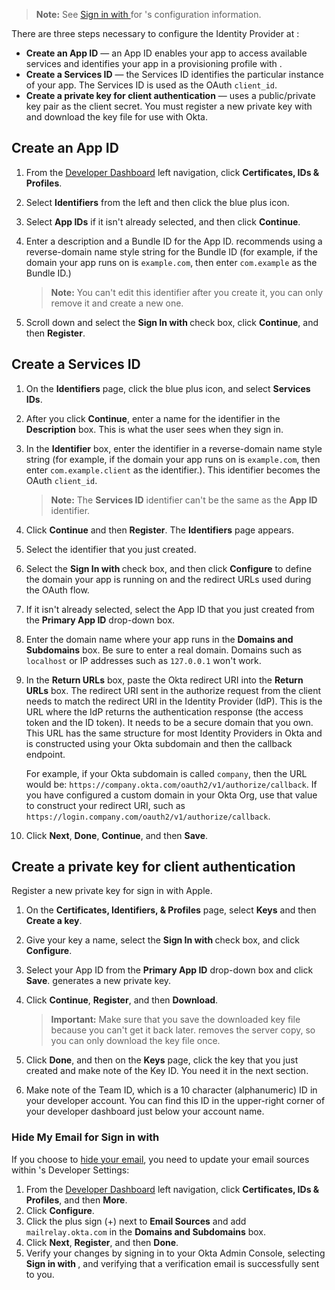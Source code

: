 > **Note:** See [Sign in with <StackSelector snippet="idp" noSelector inline />](https://help.apple.com/developer-account/#/devde676e696) for <StackSelector snippet="idp" noSelector inline />'s configuration information.

There are three steps necessary to configure the Identity Provider at <StackSelector snippet="idp" noSelector inline />:

* **Create an App ID** &mdash; an App ID enables your app to access available services and identifies your app in a provisioning profile with <StackSelector snippet="idp" noSelector inline />.
* **Create a Services ID** &mdash; the Services ID identifies the particular instance of your app. The Services ID is used as the OAuth `client_id`.
* **Create a private key for client authentication** &mdash; <StackSelector snippet="idp" noSelector inline /> uses a public/private key pair as the client secret. You must register a new private key with <StackSelector snippet="idp" noSelector inline /> and download the key file for use with Okta.

## Create an App ID

1. From the [<StackSelector snippet="idp" noSelector inline /> Developer Dashboard](https://developer.apple.com/) left navigation, click **Certificates, IDs & Profiles**.

2. Select **Identifiers** from the left and then click the blue plus icon.

3. Select **App IDs** if it isn't already selected, and then click **Continue**.

4. Enter a description and a Bundle ID for the App ID. <StackSelector snippet="idp" noSelector inline /> recommends using a reverse-domain name style string for the Bundle ID (for example, if the domain your app runs on is `example.com`, then enter `com.example` as the Bundle ID.)

    > **Note:** You can't edit this identifier after you create it, you can only remove it and create a new one.

5. Scroll down and select the **Sign In with <StackSelector snippet="idp" noSelector inline />** check box, click **Continue**, and then **Register**.

## Create a Services ID

1. On the **Identifiers** page, click the blue plus icon, and select **Services IDs**.

2. After you click **Continue**, enter a name for the identifier in the **Description** box. This is what the user sees when they sign in.

3. In the **Identifier** box, enter the identifier in a reverse-domain name style string (for example, if the domain your app runs on is `example.com`, then enter `com.example.client` as the identifier.). This identifier becomes the OAuth `client_id`.

    > **Note:** The **Services ID** identifier can't be the same as the **App ID** identifier.

4. Click **Continue** and then **Register**. The **Identifiers** page appears.

5. Select the identifier that you just created.

6. Select the **Sign In with <StackSelector snippet="idp" noSelector inline />** check box, and then click **Configure** to define the domain your app is running on and the redirect URLs used during the OAuth flow.

7. If it isn't already selected, select the App ID that you just created from the **Primary App ID** drop-down box.

8. Enter the domain name where your app runs in the **Domains and Subdomains** box. Be sure to enter a real domain. Domains such as `localhost` or IP addresses such as `127.0.0.1` won't work.

9. In the **Return URLs** box, paste the Okta redirect URI into the **Return URLs** box. The redirect URI sent in the authorize request from the client needs to match the redirect URI in the Identity Provider (IdP). This is the URL where the IdP returns the authentication response (the access token and the ID token). It needs to be a secure domain that you own. This URL has the same structure for most Identity Providers in Okta and is constructed using your Okta subdomain and then the callback endpoint.

    For example, if your Okta subdomain is called `company`, then the URL would be: `https://company.okta.com/oauth2/v1/authorize/callback`. If you have configured a custom domain in your Okta Org, use that value to construct your redirect URI, such as `https://login.company.com/oauth2/v1/authorize/callback`.

10. Click **Next**, **Done**, **Continue**, and then **Save**.

## Create a private key for client authentication

 Register a new private key for sign in with Apple.

1. On the **Certificates, Identifiers, & Profiles** page, select **Keys** and then **Create a key**.

2. Give your key a name, select the **Sign In with <StackSelector snippet="idp" noSelector inline />** check box, and click **Configure**.

3. Select your App ID from the **Primary App ID** drop-down box and click **Save**. <StackSelector snippet="idp" noSelector inline /> generates a new private key.

4. Click **Continue**, **Register**, and then **Download**.

    > **Important:** Make sure that you save the downloaded key file because you can't get it back later. <StackSelector snippet="idp" noSelector inline /> removes the server copy, so you can only download the key file once.

5. Click **Done**, and then on the **Keys** page, click the key that you just created and make note of the Key ID. You need it in the next section.

6. Make note of the Team ID, which is a 10 character (alphanumeric) ID in your <StackSelector snippet="idp" noSelector inline /> developer account. You can find this ID in the upper-right corner of your <StackSelector snippet="idp" noSelector inline /> developer dashboard just below your account name.

### Hide My Email for Sign in with <StackSelector snippet="idp" noSelector inline />

If you choose to [hide your email](https://support.apple.com/en-us/HT210425), you need to update your email sources within <StackSelector snippet="idp" noSelector inline />'s Developer Settings:

1. From the [<StackSelector snippet="idp" noSelector inline /> Developer Dashboard](https://developer.apple.com/) left navigation, click **Certificates, IDs & Profiles**, and then **More**.
1. Click **Configure**.
1. Click the plus sign (+) next to **Email Sources** and add `mailrelay.okta.com` in the **Domains and Subdomains** box.
1. Click **Next**, **Register**, and then **Done**.
1. Verify your changes by signing in to your Okta Admin Console, selecting **Sign in with <StackSelector snippet="idp" noSelector inline />**, and verifying that a verification email is successfully sent to you.
